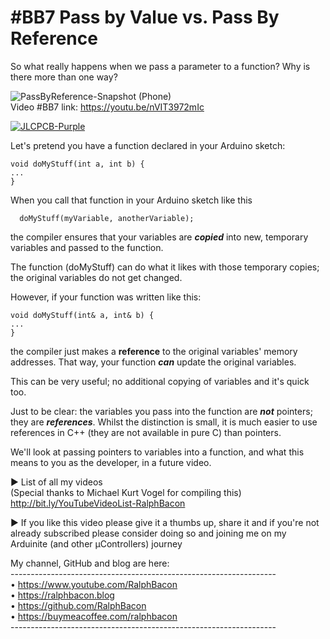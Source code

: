 # #BB7 Pass by Value vs. Pass By Reference
So what really happens when we pass a parameter to a function? Why is there more than one way?

![PassByReference-Snapshot (Phone)](https://user-images.githubusercontent.com/20911308/166670098-20e22e60-c629-462c-9f6a-b16ee4d9a08d.jpg)  
Video #BB7 link: https://youtu.be/nVIT3972mIc  

[![JLCPCB-Purple](https://user-images.githubusercontent.com/20911308/159024530-3e083ca1-fea4-4ba9-97d3-a3af3fb979d2.png)](https://www.jlcpcb.com/cem)  

Let's pretend you have a function declared in your Arduino sketch:
```
void doMyStuff(int a, int b) {
...
}
```

When you call that function in your Arduino sketch like this
```
  doMyStuff(myVariable, anotherVariable);
```
the compiler ensures that your variables are ***copied*** into new, temporary variables and passed to the function.

The function (doMyStuff) can do what it likes with those temporary copies; the original variables do not get changed.

However, if your function was written like this:

```
void doMyStuff(int& a, int& b) {
...
}
```  
the compiler just makes a **reference** to the original variables' memory addresses. That way, your function ***can*** update the original variables.

This can be very useful; no additional copying of variables and it's quick too.

Just to be clear: the variables you pass into the function are ***not*** pointers; they are ***references***. Whilst the distinction is small, it is much easier to use references in C++ (they are not available in pure C) than pointers.

We'll look at passing pointers to variables into a function, and what this means to you as the developer, in a future video.

► List of all my videos  
(Special thanks to Michael Kurt Vogel for compiling this)  
http://bit.ly/YouTubeVideoList-RalphBacon

► If you like this video please give it a thumbs up, share it and if you're not already subscribed please consider doing so and joining me on my Arduinite (and other μControllers) journey  

My channel, GitHub and blog are here:  
\------------------------------------------------------------------  
• https://www.youtube.com/RalphBacon  
• https://ralphbacon.blog  
• https://github.com/RalphBacon  
• https://buymeacoffee.com/ralphbacon  
\------------------------------------------------------------------  
